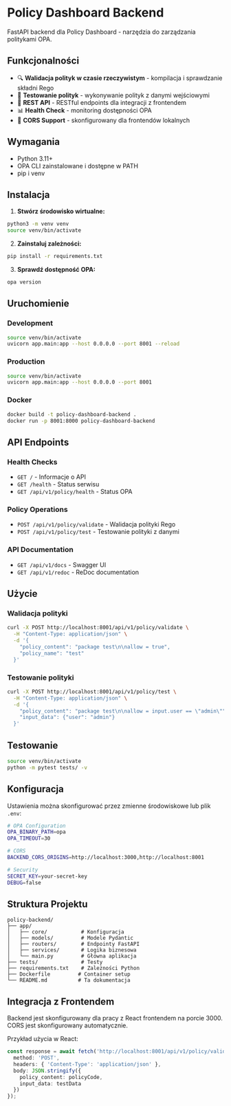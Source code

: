 # Policy Dashboard Backend

FastAPI backend dla Policy Dashboard - narzędzia do zarządzania politykami OPA.

## Funkcjonalności

- 🔍 **Walidacja polityk w czasie rzeczywistym** - kompilacja i sprawdzanie składni Rego
- 🧪 **Testowanie polityk** - wykonywanie polityk z danymi wejściowymi
- 🚀 **REST API** - RESTful endpoints dla integracji z frontendem
- 📊 **Health Check** - monitoring dostępności OPA
- 🔐 **CORS Support** - skonfigurowany dla frontendów lokalnych

## Wymagania

- Python 3.11+
- OPA CLI zainstalowane i dostępne w PATH
- pip i venv

## Instalacja

1. **Stwórz środowisko wirtualne:**
```bash
python3 -m venv venv
source venv/bin/activate
```

2. **Zainstaluj zależności:**
```bash
pip install -r requirements.txt
```

3. **Sprawdź dostępność OPA:**
```bash
opa version
```

## Uruchomienie

### Development
```bash
source venv/bin/activate
uvicorn app.main:app --host 0.0.0.0 --port 8001 --reload
```

### Production
```bash
source venv/bin/activate
uvicorn app.main:app --host 0.0.0.0 --port 8001
```

### Docker
```bash
docker build -t policy-dashboard-backend .
docker run -p 8001:8000 policy-dashboard-backend
```

## API Endpoints

### Health Checks
- `GET /` - Informacje o API
- `GET /health` - Status serwisu
- `GET /api/v1/policy/health` - Status OPA

### Policy Operations
- `POST /api/v1/policy/validate` - Walidacja polityki Rego
- `POST /api/v1/policy/test` - Testowanie polityki z danymi

### API Documentation
- `GET /api/v1/docs` - Swagger UI
- `GET /api/v1/redoc` - ReDoc documentation

## Użycie

### Walidacja polityki
```bash
curl -X POST http://localhost:8001/api/v1/policy/validate \
  -H "Content-Type: application/json" \
  -d '{
    "policy_content": "package test\n\nallow = true",
    "policy_name": "test"
  }'
```

### Testowanie polityki
```bash
curl -X POST http://localhost:8001/api/v1/policy/test \
  -H "Content-Type: application/json" \
  -d '{
    "policy_content": "package test\n\nallow = input.user == \"admin\"",
    "input_data": {"user": "admin"}
  }'
```

## Testowanie

```bash
source venv/bin/activate
python -m pytest tests/ -v
```

## Konfiguracja

Ustawienia można skonfigurować przez zmienne środowiskowe lub plik `.env`:

```bash
# OPA Configuration
OPA_BINARY_PATH=opa
OPA_TIMEOUT=30

# CORS
BACKEND_CORS_ORIGINS=http://localhost:3000,http://localhost:8001

# Security
SECRET_KEY=your-secret-key
DEBUG=false
```

## Struktura Projektu

```
policy-backend/
├── app/
│   ├── core/           # Konfiguracja
│   ├── models/         # Modele Pydantic
│   ├── routers/        # Endpointy FastAPI
│   ├── services/       # Logika biznesowa
│   └── main.py         # Główna aplikacja
├── tests/              # Testy
├── requirements.txt    # Zależności Python
├── Dockerfile         # Container setup
└── README.md          # Ta dokumentacja
```

## Integracja z Frontendem

Backend jest skonfigurowany dla pracy z React frontendem na porcie 3000. CORS jest skonfigurowany automatycznie.

Przykład użycia w React:
```typescript
const response = await fetch('http://localhost:8001/api/v1/policy/validate', {
  method: 'POST',
  headers: { 'Content-Type': 'application/json' },
  body: JSON.stringify({
    policy_content: policyCode,
    input_data: testData
  })
});
``` 